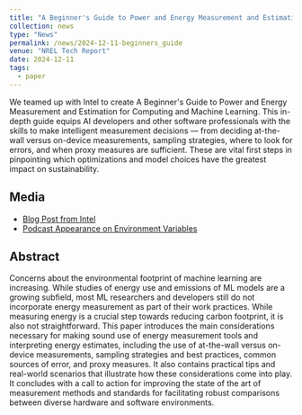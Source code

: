```yaml
---
title: "A Beginner's Guide to Power and Energy Measurement and Estimation for Computing and Machine Learning"
collection: news
type: "News"
permalink: /news/2024-12-11-beginners_guide
venue: "NREL Tech Report"
date: 2024-12-11
tags:
  - paper
---
```

We teamed up with Intel to create A Beginner's Guide to Power and Energy Measurement and Estimation for Computing and Machine Learning. This in-depth guide equips AI developers and other software professionals with the skills to make intelligent measurement decisions — from deciding at-the-wall versus on-device measurements, sampling strategies, where to look for errors, and when proxy measures are sufficient. These are vital first steps in pinpointing which optimizations and model choices have the greatest impact on sustainability.

Media
-----
* [Blog Post from Intel](https://community.intel.com/t5/Blogs/Tech-Innovation/Artificial-Intelligence-AI/From-FLOPs-to-Watts-Energy-Measurement-Skills-for-Sustainable-AI/post/1656969?cid=iosm&source=linkedin&campid=intel_ai_-_@intelai_social_media_content_calendar&content=100007100511382&icid=always-on&linkId=100000329645886)
* [Podcast Appearance on Environment Variables](https://podcasts.castplus.fm/e/1820rl98-ai-energy-measurement-for-beginners)

Abstract
-------
Concerns about the environmental footprint of machine learning are increasing. While studies of energy use and emissions of ML models are a growing subfield, most ML researchers and developers still do not incorporate energy measurement as part of their work practices. While measuring energy is a crucial step towards reducing carbon footprint, it is also not straightforward. This paper introduces the main considerations necessary for making sound use of energy measurement tools and interpreting energy estimates, including the use of at-the-wall versus on-device measurements, sampling strategies and best practices, common sources of error, and proxy measures. It also contains practical tips and real-world scenarios that illustrate how these considerations come into play. It concludes with a call to action for improving the state of the art of measurement methods and standards for facilitating robust comparisons between diverse hardware and software environments. 